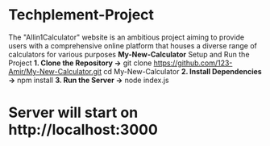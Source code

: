 # Techplement-Project
The "Allin1Calculator" website is an ambitious project aiming to provide users with a comprehensive online platform that houses a diverse range of calculators for various purposes
**My-New-Calculator**
Setup and Run the Project
**1. Clone the Repository ->** git clone https://github.com/123-Amir/My-New-Calculator.git
cd My-New-Calculator
**2. Install Dependencies ->** npm install
**3. Run the Server ->** node index.js  
# Server will start on http://localhost:3000  

